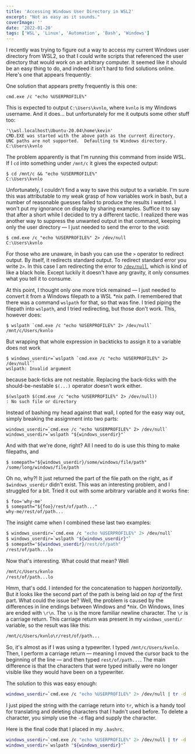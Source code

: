 ```yaml
---
title: 'Accessing Windows User Directory in WSL2'
excerpt: "Not as easy as it sounds."
coverImage: ''
date: '2022-01-20'
tags: ['WSL', 'Linux', 'Automation', 'Bash', 'Windows']
---
```


I recently was trying to figure out a way to access my current Windows user directory from WSL2, so that I could write scripts that referenced the user directory that would work on an arbitrary computer. It seemed like it should be an easy thing to do, and indeed it isn't hard to find solutions online. Here's one that appears frequently:

One solution that appears pretty frequently is this one:

```plain
cmd.exe /c "echo %USERPROFILE%"
```

This is expected to output `C:\Users\kvnlo`, where `kvnlo` is my Windows username. And it does... but unfortunately for me it outputs some other stuff too:

```plain
'\\wsl.localhost\Ubuntu-20.04\home\kevin'
CMD.EXE was started with the above path as the current directory.
UNC paths are not supported.  Defaulting to Windows directory.
C:\Users\kvnlo
```

The problem apparently is that I'm running this command from inside WSL. If I `cd` into something under `/mnt/c` it gives the expected output:

```plain
$ cd /mnt/c && "echo %USERPROFILE%"
C:\Users\kvnlo
```

Unfortunately, I couldn't find a way to save this output to a variable. I'm sure this was attributable to my weak grasp of how variables work in bash, but a number of reasonable guesses failed to produce the results I wanted. I won't put my ignorance on display by sharing examples. Suffice it to say that after a short while I decided to try a different tactic. I realized there was another way to suppress the unwanted output in that command, keeping only the user directory — I just needed to send the error to the void:

```plain
$ cmd.exe /c "echo %USERPROFILE%" 2> /dev/null
C:\Users\kvnlo
```

For those who are unaware, in bash you can use the `>` operator to redirect output. By itself, it redirects standard output. To redirect standard error you write `2>`. In this case I am redirecting the error to [`/dev/null`](https://linuxhint.com/what_is_dev_null/), which is kind of like a black hole. Except luckily it doesn't have any gravity, it only consumes what you tell it to consume.

At this point, I thought only one more trick remained — I just needed to convert it from a Windows filepath to a WSL *nix path. I remembered that there was a command `wslpath` for that, so that was fine. I tried piping the filepath into `wslpath`, and I tried redirecting, but those don't work. This, however does:

```plain
$ wslpath `cmd.exe /c "echo %USERPROFILE%" 2> /dev/null`
/mnt/c/Users/kvnlo
```

But wrapping that whole expression in backticks to assign it to a variable does not work

```plain
$ windows_userdir=`wslpath `cmd.exe /c "echo %USERPROFILE%" 2> /dev/null``
wslpath: Invalid argument
```

because back-ticks are not nestable. Replacing the back-ticks with the should-be-nestable `$(...)` operator doesn't work either.  

```plain
$(wslpath $(cmd.exe /c "echo %USERPROFILE%" 2> /dev/null))
: No such file or directory
```

Instead of bashing my head against that wall, I opted for the easy way out, simply breaking the assignment into two parts:

```plain
windows_userdir=`cmd.exe /c "echo %USERPROFILE%" 2> /dev/null`
windows_userdir=`wslpath "${windows_userdir}"`
```

And with that we're done, right? All I need to do is use this thing to make filepaths, and

```plain
$ somepath="${windows_userdir}/some/windows/file/path"
/some/long/windows/file/path
```

Oh no, why?! It just returned the part of the file path on the right, as if `$windows_userdir` didn't exist. This was an interesting problem, and I struggled for a bit. Tried it out with some arbitrary variable and it works fine:

```plain
$ foo='why-me'
$ somepath="${foo}/rest/of/path..."
why-me/rest/of/path...
```

The insight came when I combined these last two examples:

```bash
$ windows_userdir=`cmd.exe /c "echo %USERPROFILE%" 2> /dev/null`
$ windows_userdir=`wslpath "${windows_userdir}"`
$ somepath="${windows_userdir}/rest/of/path"
/rest/of/path...lo
```

Now that's interesting. What could that mean? Well

```bash
/mnt/c/Users/kvnlo
/rest/of/path...lo
```

Hmm, that's odd. I intended for the concatenation to happen _horizontally_. But it looks like the second part of the path is being laid _on top of_ the first part. What could the issue be? Well, the problem is caused by the differences in line endings between Windows and *nix. On Windows, lines are ended with `\r\n`. The `\n` is the more familiar newline character. The `\r` is a carriage return. This carriage return was present in my `windows_userdir` variable, so the result was like this:

```bash
/mnt/c/Users/kvnlo\r/rest/of/path...
```

So, it's almost as if I was using a typewriter. I typed `/mnt/c/Users/kvnlo`. Then, I perform a carriage return — meaning I moved the cursor back to the beginning of the line — and then typed `rest/of/path...`. The main difference is that the characters that were typed initially were no longer visible like they would have been on a typewriter.

The solution to this was easy enough:

```bash
windows_userdir=`cmd.exe /c "echo %USERPROFILE%" 2> /dev/null | tr -d '\r'`
```

I just piped the string with the carriage return into `tr`, which is a handy tool for translating and deleting characters that I hadn't used before. To delete a character, you simply use the `-d` flag and supply the character.

Here is the final code that I placed in my `.bashrc`.

```bash
windows_userdir=`cmd.exe /c "echo %USERPROFILE%" 2> /dev/null | tr -d '\r'`
windows_userdir=`wslpath "${windows_userdir}"`
```
